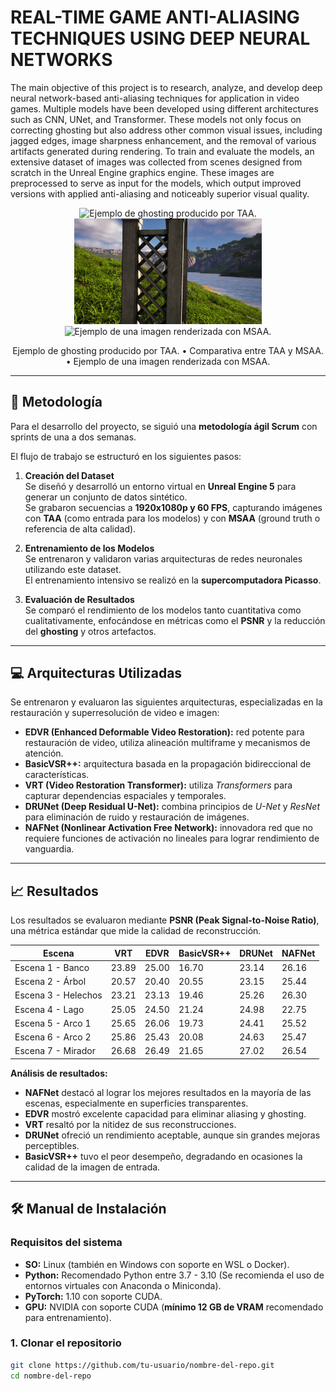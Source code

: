 # REAL-TIME GAME ANTI-ALIASING TECHNIQUES USING DEEP NEURAL NETWORKS

The main objective of this project is to research, analyze, and develop deep neural network-based anti-aliasing techniques for application in video games. Multiple models have been developed using different architectures such as CNN, UNet, and Transformer. These models not only focus on correcting ghosting but also address other common visual issues, including jagged edges, image sharpness enhancement, and the removal of various artifacts generated during rendering. To train and evaluate the models, an extensive dataset of images was collected from scenes designed from scratch in the Unreal Engine graphics engine. These images are preprocessed to serve as input for the models, which output improved versions with applied anti-aliasing and noticeably superior visual quality.

<p align="center">
  <img src="TAA_antialiasing_example.gif" alt="Ejemplo de ghosting producido por TAA." width="300"/>
  <img src="TAA_MSAA_comparativa.gif" alt="Comparativa entre TAA y MSAA." width="300"/>
  <img src="MSAA_antialiasing_example.gif" alt="Ejemplo de una imagen renderizada con MSAA." width="300"/>
</p>

<p align="center">
Ejemplo de ghosting producido por TAA. • Comparativa entre TAA y MSAA. • Ejemplo de una imagen renderizada con MSAA.
</p>

---

## 🔬 Metodología

Para el desarrollo del proyecto, se siguió una **metodología ágil Scrum** con sprints de una a dos semanas.

El flujo de trabajo se estructuró en los siguientes pasos:

1. **Creación del Dataset**  
   Se diseñó y desarrolló un entorno virtual en **Unreal Engine 5** para generar un conjunto de datos sintético.  
   Se grabaron secuencias a **1920x1080p y 60 FPS**, capturando imágenes con **TAA** (como entrada para los modelos) y con **MSAA** (ground truth o referencia de alta calidad).

2. **Entrenamiento de los Modelos**  
   Se entrenaron y validaron varias arquitecturas de redes neuronales utilizando este dataset.  
   El entrenamiento intensivo se realizó en la **supercomputadora Picasso**.

3. **Evaluación de Resultados**  
   Se comparó el rendimiento de los modelos tanto cuantitativa como cualitativamente, enfocándose en métricas como el **PSNR** y la reducción del **ghosting** y otros artefactos.

---

## 💻 Arquitecturas Utilizadas

Se entrenaron y evaluaron las siguientes arquitecturas, especializadas en la restauración y superresolución de video e imagen:

- **EDVR (Enhanced Deformable Video Restoration):** red potente para restauración de video, utiliza alineación multiframe y mecanismos de atención.
- **BasicVSR++:** arquitectura basada en la propagación bidireccional de características.
- **VRT (Video Restoration Transformer):** utiliza *Transformers* para capturar dependencias espaciales y temporales.
- **DRUNet (Deep Residual U-Net):** combina principios de *U-Net* y *ResNet* para eliminación de ruido y restauración de imágenes.
- **NAFNet (Nonlinear Activation Free Network):** innovadora red que no requiere funciones de activación no lineales para lograr rendimiento de vanguardia.

---

## 📈 Resultados

Los resultados se evaluaron mediante **PSNR (Peak Signal-to-Noise Ratio)**, una métrica estándar que mide la calidad de reconstrucción.

| Escena            | VRT   | EDVR  | BasicVSR++ | DRUNet | NAFNet |
|-------------------|-------|-------|------------|--------|--------|
| Escena 1 - Banco  | 23.89 | 25.00 | 16.70      | 23.14  | 26.16  |
| Escena 2 - Árbol  | 20.57 | 20.40 | 20.55      | 23.15  | 25.44  |
| Escena 3 - Helechos | 23.21 | 23.13 | 19.46    | 25.26  | 26.30  |
| Escena 4 - Lago   | 25.05 | 24.50 | 21.24      | 24.98  | 22.75  |
| Escena 5 - Arco 1 | 25.65 | 26.06 | 19.73      | 24.41  | 25.52  |
| Escena 6 - Arco 2 | 25.86 | 25.43 | 20.08      | 24.63  | 25.47  |
| Escena 7 - Mirador| 26.68 | 26.49 | 21.65      | 27.02  | 26.54  |

**Análisis de resultados:**
- **NAFNet** destacó al lograr los mejores resultados en la mayoría de las escenas, especialmente en superficies transparentes.  
- **EDVR** mostró excelente capacidad para eliminar aliasing y ghosting.  
- **VRT** resaltó por la nitidez de sus reconstrucciones.  
- **DRUNet** ofreció un rendimiento aceptable, aunque sin grandes mejoras perceptibles.  
- **BasicVSR++** tuvo el peor desempeño, degradando en ocasiones la calidad de la imagen de entrada.  

---

## 🛠️ Manual de Instalación

### Requisitos del sistema
- **SO:** Linux (también en Windows con soporte en WSL o Docker).
- **Python:** Recomendado Python entre 3.7 - 3.10 (Se recomienda el uso de entornos virtuales con Anaconda o Miniconda).
- **PyTorch:** 1.10 con soporte CUDA.
- **GPU:** NVIDIA con soporte CUDA (**mínimo 12 GB de VRAM** recomendado para entrenamiento).

### 1. Clonar el repositorio
```bash
git clone https://github.com/tu-usuario/nombre-del-repo.git
cd nombre-del-repo

